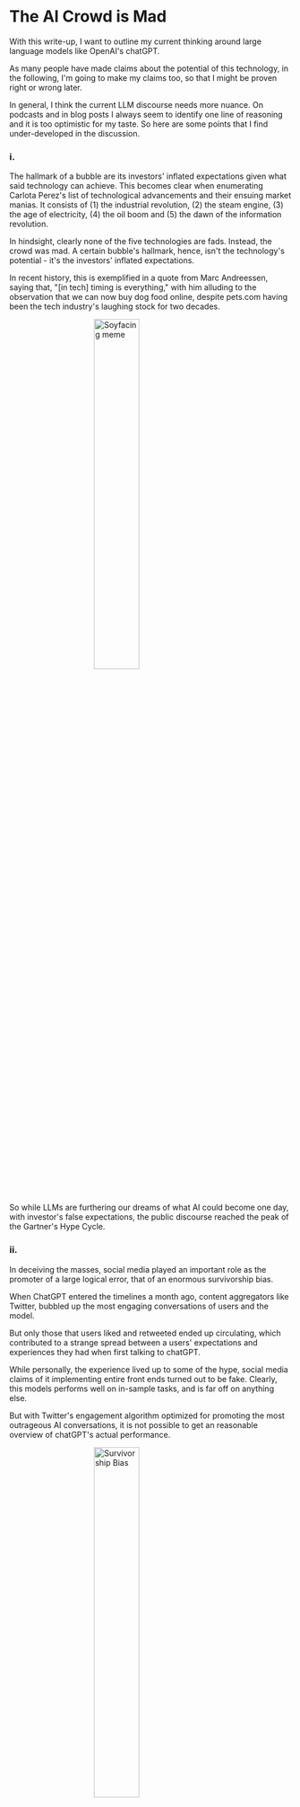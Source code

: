 # The AI Crowd is Mad

With this write-up, I want to outline my current thinking around large language
models like OpenAI's chatGPT. 

As many people have made claims about the potential of this technology, in the
following, I'm going to make my claims too, so that I might be proven right or
wrong later.

In general, I think the current LLM discourse needs more nuance. On podcasts
and in blog posts I always seem to identify one line of reasoning and it is too
optimistic for my taste. So here are some points that I find under-developed in
the discussion.

### i.

The hallmark of a bubble are its investors' inflated expectations given what
said technology can achieve. This becomes clear when enumerating Carlota
Perez's list of technological advancements and their ensuing market manias. It
consists of (1) the industrial revolution, (2) the steam engine, (3) the age of
electricity, (4) the oil boom and (5) the dawn of the information revolution.

In hindsight, clearly none of the five technologies are fads. Instead, the
crowd was mad. A certain bubble's hallmark, hence, isn't the technology's
potential - it's the investors' inflated expectations. 

In recent history, this is exemplified in a quote from Marc Andreessen, saying
that, "[in tech] timing is everything," with him alluding to the observation
that we can now buy dog food online, despite pets.com having been the tech
industry's laughing stock for two decades.

<img alt="Soyfacing meme" style="display: block; margin: 0 auto; width: 40%;" src="../../assets/images/soyfacing.jpg" />

So while LLMs are furthering our dreams of what AI could become one day, with
investor's false expectations, the public discourse reached the peak of the
Gartner's Hype Cycle.

### ii.

In deceiving the masses, social media played an important role as the promoter
of a large logical error, that of an enormous survivorship bias. 

When ChatGPT entered the timelines a month ago, content aggregators like
Twitter, bubbled up the most engaging conversations of users and the model. 

But only those that users liked and retweeted ended up circulating, which
contributed to a strange spread between a users' expectations and experiences
they had when first talking to chatGPT.

While personally, the experience lived up to some of the hype, social media
claims of it implementing entire front ends turned out to be fake. Clearly,
this models performs well on in-sample tasks, and is far off on anything else.

But with Twitter's engagement algorithm optimized for promoting the most
outrageous AI conversations, it is not possible to get an reasonable overview
of chatGPT's actual performance.

<img alt="Survivorship Bias" style="display: block; margin: 0 auto; width: 40%;" src="../../assets/images/survivorship-bias.png" />

We're collectively experiencing survivorship bias as we are drawn to interpret
the ingenuity of chatGPT's answers shared on social media, rather than our own
experiences.

Like with horoscopes, with thousands of "genious" chat logs uploaded every day,
those that survive Twitter's algorithm and bubble up are truly stunning.

### iii.

During last year's crypto currency bull market, a key criticism was (and is)
that the environmental costs of Proof of Work and the economic costs of Proof
of Stake are too high. The opponents' view is, hence, that web3 isn't faster,
cheaper and better than web2, which results in a lack of meaningful benefits to
web3's users. If transactions are costly and slow, then why would a
"blockchain Twitter" ever outperform a "database Twitter."

And this line of reasoning is interesting, because it originates from the
reasonable idea that the cost of running software is marginal to its
production. Having paid software engineers myself, as well as cloud provider
bills, I can say that, in many projects, one engineer's hour is equal to the
entire project's server bills for a month. Technically, running software is
free, and creating it isn't.

So then, with crypto currencies' immense security budget spending and Sam
Altman confirming that chatGPT's computation costs are eye-watering, I'm now
wondering if the idea of running software as a marginal cost is history.

While there exist no official data on OpenAI's cost to run chatGPT, there are
plenty of estimates ball-parking computation costs based on the model's number
of parameters [1, 2, 3, 4].

|Parameters|Tokens|Cost in USD|
|---|---|---|
|1.3B|26B|2k|
|2.7B|54B|6k|
|6.7B|1.34T|30k|
|13B|2.60T|100k|
|30B|6.1T|450k|
|70B|14T|2.5M|
|175B|-|4.6M|
|540B|78T|23M|
|1T|-|100M (own estimate)|

<img alt="LLM production costs" style="display: block; margin: 0 auto; width: 60%;" src="../../assets/images/cost-llms.png" />

Now, by no means do I have a sound-enough understanding of these economics, but
what is notable, is that while the parameter amount in models grows
exponentially, so also do the costs. When confronting an AI startup's VP about
this trivial (?) observation at a meetup, his answer was that exponential parameter
increase would naturally yield exponential cost.

And while that answer seemed convincing, if it is squared with the observation
that semiconductor density doubled every two years with chips _not_ doubling in
price, I'm questioning if these transformer models will yield returns on
investment. After all, the software industry might be caught off-guard,
considering that they've historically assumed computation cost to be zero. And
so I hope that investors understand what they're buying into*.

### iv.

Speaking of marginality, when listening to podcasters discussing the
technology's potential, a stereotypical assessment is that these models already
have a pretty good accuracy, but that with (1) more training, (2) web-browsing
support and (3) the capabilities to reference sources, their accuracy problem
can be fixed entirely.

<img alt="What's the fastest marine mammal?" style="display: block; margin: 0 auto; width: 60%;" src="../../assets/images/fastest-mammal.jpg" />

I find the psychology remarkable, that goes into these speculations. Arguably,
the brightest engineers in the world have already spent countless hours and
capital on producing chatGPT. But from a logical point of view, it is
unreasonable to me that, identifying these "last-mile" features are viable or
applicable. A lot of training has already happened (1), you.com has enabled
web-browsing (2), and referencing sources is frankly a task entirely mutual
exclusive to the transformer architecture (3).

I don't want to say that these qualities can't or won't be achieved, I'm trying
to argue that investors are already pricing in these non-existent features. As
a proficent software engineer (with no meaningful experience in ML), there is
no way for me to easily tell whether implementing source referencing is an
achievable feat within the transformer architecture. And I know how to learn
and understand these things fastly.

### v.

The capabilities of these models referencing their sources is in my opinion a
great example to demonstrate investor's delusions. But first, what are
references actually used for?

In this article, in scientific journals and elsewhere, a reference safeguards a
author's claim by pointing to an external resource. In all cases, for the claim
to work, we assume that claim and reference match. The reference must support
the claim.

While this is easily glossed over, referencing is a key component of critical
thinking and knowledge production. An academic would happily discuss a paper's
references for hours on end, without even attacking the paper's content. It is
an art in itself to reference sources and to "take them with a grain of salt."
Which makes me particularly surprised that it is considered a "last-mile"
effort by many that these transformer models will eventually mimick this
behavior well.

<img alt="Who am I?" style="display: block; margin: 0 auto; width: 40%;" src="../../assets/images/who-am-i.png" />

If academic papers made false claims through reference, interpreted references
wrongly and did so at a significant rate, science would frankly stop working.
The affordance of a reference and its respective claim is that it is very
likely to be true and that if it isn't, that it is a scandal.

So considering that LLM's are predicting the next token with a low accuracy and
don't have a conceptual understanding of what they "read," it is far fetched to
assume that they'll make valid claims based on the source material available.

Finally, this argument is also a valid counter point when being sold on
chatGPT's capability to summarize verbose texts. 

A prompter's intention must be to save time reading the text themselves, which
creates a dilemma considering the model's poor trustworthiness and makes me
question the promoted productivity gains. After all, if we can't trust the
model's outcomes, and we paste-in a to-be-summarized text that we haven't read,
then how can we possibly trust the summary without reading the to-be-summarized
text?

### vi.

In Karl Popper's "Open Society and its Enemies," I've come across a well-suited
section for a fallacy also observed in AI enthusiasts. As, in this book, he
points out the flawed thinking of ideologues, one example is that of so called
"spiritual naturalists." 

The spiritual naturalist makes no distinction between a physical law and a
convention. Popper first points out that there are unchangable rules of nature
like the earth revolving around the sun; but that a spiritual naturalist
purposefully attaches themselves to the strength of such observation to make
their point. For example, they'd say that "capitalism is natural to man,
because it is man's nature to compete."

Here, conflating the convention of competition with the class of natural laws
like the earth going around the sun, makes the argument appear self-evident.
"Man's nature is to compete" and since that's as unchangable as the earth's
orbit, we have capitalism as our economic system.

But, of course, convention is entriely changable and I don't have to tell you
that humanity managed to survive many centuries without organizing within
capitalism.

<blockquote class="twitter-tweet"><p lang="en" dir="ltr">interesting to me how many of the ChatGPT takes are either &quot;this is AGI&quot; (obviously not close, lol) or &quot;this approach can&#39;t really go that much further&quot;.<br><br>trust the exponential. flat looking backwards, vertical looking forwards.</p>&mdash; Sam Altman (@sama) <a href="https://twitter.com/sama/status/1599111626191294464?ref_src=twsrc%5Etfw">December 3, 2022</a></blockquote> <script async src="https://platform.twitter.com/widgets.js" charset="utf-8"></script>

Within the AI crowd, it is possible to observe similar belief systems,
particularly when individuals ask us to "trust the exponential," and when it is
claimed that those models are small, but that their output knowledge is big.

It's being sold as if talking to chatGPT is like talking to a god-like figure
that might have read everyone's messages and emails, to expose it to such
important knowledge, that any second, a prompt could lead to the revelation of
a genious million-dollar business.

It is clear to me that these opinions are not anchored in reproducible
observations. It is entirely unclear whether there is actual original knowledge
in chatGPT and other models, and still, we're asked to "trust the exponential."

### vii.

Considering that the massive data labeling and the fine-tuning processes of
OpenAI are a well-kept secret, I'd like to conclude this post with a conspiracy
theory of what might modern AI really be. 

If there are thousands in this new data-labeling proletariat, and if they are
working bullshit jobs to adjust the model's outputs, then how is chatGPT
different from, e.g., Amazon's Mechanical Turk? It is different, in that is
asynchronizes answer-production and prompting. While Mechanical Turk requires
both sides to be online at the same time, a transformer model like chatGPT can
be fine tuned later and detached from the time-pressure of an actively
prompting user.

I also don't know much about these approaches' backward-compatibility, but
remembering back, it's remarkable that Siri and IBM's Watson were also
celebrated as break throughs in context-awareness with her inferring from "do I
need an umbrella?" to "the user is requesting weather information."

But why aren't Siri and Watson getting smarter? And what really is the value of
their weights and biases today?

Considering that we're about to spend $100M in training GPT4 alone, and these
models' life span being short, is it fair to say that this is a wasteful
practice, considering a better algorithm is found any moment?

Now, as I said in the beginning, I'm not bearish on AI's potential as a
technology. But I find it very difficult to get a realistic image of the space
with everyone hyping up its potential. And so I hope this article, that
highlighted some under-developed points, is useful to others when wanting to
form their opinion.


## References:

- 1: https://www.mosaicml.com/blog/gpt-3-quality-for-500k
- 2: https://lambdalabs.com/blog/demystifying-gpt-3
- 3: https://blog.heim.xyz/palm-training-cost/
- 4: https://docs.google.com/spreadsheets/d/1AAIebjNsnJj_uKALHbXNfn3_YsT6sHXtCU0q7OIPuc4/edit#gid=0
- 5: https://help.openai.com/en/articles/6787051-does-chatgpt-remember-what-happened-earlier-in-the-conversation

## Footnotes

- `*`: Also, the section on exponentially increasing computation costs doesn't
  yet factor in the aquisition cost of proprietary data sets which have been
  considered the "new oil" for a while now. So even if training gets
  computationally cheaper, the aquisition of the exclusive rights to a data set
  are going to rise.

---

published on 2023-02-01 by timdaub
